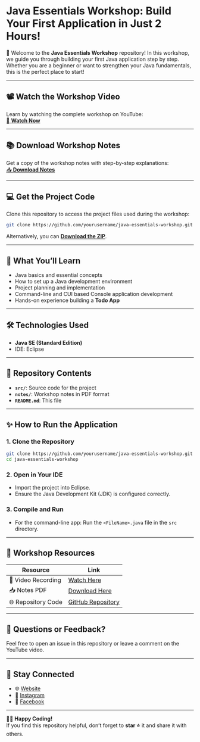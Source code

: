 
# **Java Essentials Workshop: Build Your First Application in Just 2 Hours!**  

🎉 Welcome to the **Java Essentials Workshop** repository! In this workshop, we guide you through building your first Java application step by step. Whether you are a beginner or want to strengthen your Java fundamentals, this is the perfect place to start!  

---

## 📽️ **Watch the Workshop Video**  
Learn by watching the complete workshop on YouTube:  
[🔗 **Watch Now**](#)  

---

## 📚 **Download Workshop Notes**  
Get a copy of the workshop notes with step-by-step explanations:  
[📥 **Download Notes**](#)  

---

## 💻 **Get the Project Code**  
Clone this repository to access the project files used during the workshop:  
```bash
git clone https://github.com/yourusername/java-essentials-workshop.git
```  

Alternatively, you can [**Download the ZIP**](https://github.com/yourusername/java-essentials-workshop/archive/main.zip).  

---

## 🚀 **What You’ll Learn**  
- Java basics and essential concepts  
- How to set up a Java development environment  
- Project planning and implementation  
- Command-line and CUI based Console application development  
- Hands-on experience building a **Todo App** 

---

## 🛠️ **Technologies Used**  
- **Java SE (Standard Edition)**  
- IDE: Eclipse 


---

## 📂 **Repository Contents**  
- **`src/`**: Source code for the project  
- **`notes/`**: Workshop notes in PDF format  
- **`README.md`**: This file  

---

## ✨ **How to Run the Application**  

### **1. Clone the Repository**  
```bash
git clone https://github.com/yourusername/java-essentials-workshop.git
cd java-essentials-workshop
```  

### **2. Open in Your IDE**  
- Import the project into Eclipse.  
- Ensure the Java Development Kit (JDK) is configured correctly.  

### **3. Compile and Run**  
- For the command-line app: Run the `<FileName>.java` file in the `src` directory.  


---

## 📌 **Workshop Resources**  

| Resource | Link |  
|----------|------|  
| 🎥 Video Recording | [Watch Here](#) |  
| 📥 Notes PDF | [Download Here](#) |  
| 🌐 Repository Code | [GitHub Repository](https://github.com/yourusername/java-essentials-workshop) |  

---

## 💬 **Questions or Feedback?**  
Feel free to open an issue in this repository or leave a comment on the YouTube video.  

---

## 🔔 **Stay Connected**  
- 🌐 [Website](https://www.opentechz.com)  
- 📸 [Instagram](https://www.instagram.com/opentechz/)  
- 📘 [Facebook](https://www.facebook.com/Opentechz2019)  

---

👩‍💻 **Happy Coding!**  
If you find this repository helpful, don’t forget to **star ⭐** it and share it with others.  
